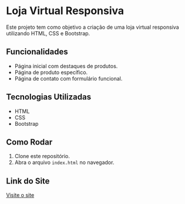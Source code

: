 # Loja Virtual Responsiva

Este projeto tem como objetivo a criação de uma loja virtual responsiva utilizando HTML, CSS e Bootstrap.

## Funcionalidades

- Página inicial com destaques de produtos.
- Página de produto específico.
- Página de contato com formulário funcional.

## Tecnologias Utilizadas

- HTML
- CSS
- Bootstrap

## Como Rodar

1. Clone este repositório.
2. Abra o arquivo `index.html` no navegador.

## Link do Site

[Visite o site](https://Arthur.github.io/projeto-loja/)
